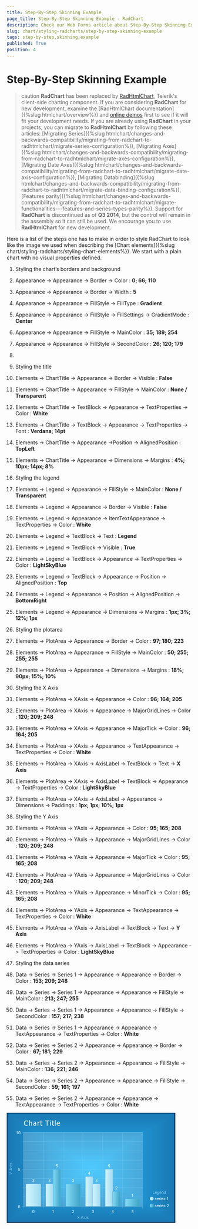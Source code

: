 ```yaml
---
title: Step-By-Step Skinning Example
page_title: Step-By-Step Skinning Example - RadChart
description: Check our Web Forms article about Step-By-Step Skinning Example.
slug: chart/styling-radcharts/step-by-step-skinning-example
tags: step-by-step,skinning,example
published: True
position: 4
---
```


# Step-By-Step Skinning Example

>caution  **RadChart** has been replaced by [RadHtmlChart](https://www.telerik.com/products/aspnet-ajax/html-chart.aspx), Telerik's client-side charting component. If you are considering **RadChart** for new development, examine the [RadHtmlChart documentation]({%slug htmlchart/overview%}) and [online demos](https://demos.telerik.com/aspnet-ajax/htmlchart/examples/overview/defaultcs.aspx) first to see if it will fit your development needs. If you are already using **RadChart** in your projects, you can migrate to **RadHtmlChart** by following these articles: [Migrating Series]({%slug htmlchart/changes-and-backwards-compatibility/migrating-from-radchart-to-radhtmlchart/migrate-series-configuration%}), [Migrating Axes]({%slug htmlchart/changes-and-backwards-compatibility/migrating-from-radchart-to-radhtmlchart/migrate-axes-configuration%}), [Migrating Date Axes]({%slug htmlchart/changes-and-backwards-compatibility/migrating-from-radchart-to-radhtmlchart/migrate-date-axis-configuration%}), [Migrating Databinding]({%slug htmlchart/changes-and-backwards-compatibility/migrating-from-radchart-to-radhtmlchart/migrate-data-binding-configuration%}), [Features parity]({%slug htmlchart/changes-and-backwards-compatibility/migrating-from-radchart-to-radhtmlchart/migrate-functionalities---features-and-series-types-parity%}). Support for **RadChart** is discontinued as of **Q3 2014**, but the control will remain in the assembly so it can still be used. We encourage you to use **RadHtmlChart** for new development.

Here is a list of the steps one has to make in order to style RadChart to look like the image we used when describing the [Chart elements]({%slug chart/styling-radcharts/styling-chart-elements%}). We start with a plain chart with no visual properties defined.

1. Styling the chart’s borders and background

1. Appearance -> Appearance -> Border -> Color : **0; 66; 110**

1. Appearance -> Appearance -> Border -> Width : **5**

1. Appearance -> Appearance -> FillStyle -> FillType : **Gradient**

1. Appearance -> Appearance -> FillStyle -> FillSettings -> GradientMode : **Center**

1. Appearance -> Appearance -> FillStyle -> MainColor : **35; 189; 254**

1. Appearance -> Appearance -> FillStyle -> SecondColor : **26; 120; 179**

1. 

1. Styling the title

1. Elements -> ChartTitle -> Appearance -> Border -> Visible : **False**

1. Elements -> ChartTitle -> Appearance -> FillStyle -> MainColor : **None / Transparent**

1. Elements -> ChartTitle -> TextBlock -> Appearance -> TextProperties -> Color : **White**

1. Elements -> ChartTitle -> TextBlock -> Appearance -> TextProperties -> Font : **Verdana; 14pt**

1. Elements -> ChartTitle -> Appearance ->Position -> AlignedPosition : **TopLeft**

1. Elements -> ChartTitle -> Appearance -> Dimensions -> Margins : **4%; 10px; 14px; 8%**

1. Styling the legend

1. Elements -> Legend -> Appearance -> FillStyle -> MainColor : **None / Transparent**

1. Elements -> Legend -> Appearance -> Border -> Visible : **False**

1. Elements -> Legend -> Appearance -> ItemTextAppearance -> TextProperties -> Color : **White**

1. Elements -> Legend -> TextBlock -> Text : **Legend**

1. Elements -> Legend -> TextBlock -> Visible : **True**

1. Elements -> Legend -> TextBlock -> Appearance -> TextProperties -> Color : **LightSkyBlue**

1. Elements -> Legend -> TextBlock -> Appearance -> Position -> AlignedPosition : **Top**

1. Elements -> Legend -> Appearance -> Position -> AlignedPosition -> **BottomRight**

1. Elements -> Legend -> Appearance -> Dimensions -> Margins : **1px; 3%; 12%; 1px**

1. Styling the plotarea

1. Elements -> PlotArea -> Appearance -> Border -> Color : **97; 180; 223**

1. Elements -> PlotArea -> Appearance -> FillStyle -> MainColor : **50; 255; 255; 255**

1. Elements -> PlotArea -> Appearance -> Dimensions -> Margins : **18%; 90px; 15%; 10%**

1. Styling the X Axis

1. Elements -> PlotArea -> XAxis -> Appearance -> Color : **96; 164; 205**

1. Elements -> PlotArea -> XAxis -> Appearance -> MajorGridLines -> Color : **120; 209; 248**

1. Elements -> PlotArea -> XAxis -> Appearance -> MajorTick -> Color : **96; 164; 205**

1. Elements -> PlotArea -> XAxis -> Appearance -> TextAppearance -> TextProperties -> Color : **White**

1. Elements -> PlotArea -> XAxis -> AxisLabel -> TextBlock -> Text -> **X Axis**

1. Elements -> PlotArea -> XAxis -> AxisLabel -> TextBlock -> Appearance -> TextProperties -> Color : **LightSkyBlue**

1. Elements -> PlotArea -> XAxis -> AxisLabel -> Appearance -> Dimensions -> Paddings : **1px; 1px; 10%; 1px**

1. Styling the Y Axis

1. Elements -> PlotArea -> YAxis -> Appearance -> Color : **95; 165; 208**

1. Elements -> PlotArea -> YAxis -> Appearance -> MajorGridLines -> Color : **120; 209; 248**

1. Elements -> PlotArea -> YAxis -> Appearance -> MajorTick -> Color : **95; 165; 208**

1. Elements -> PlotArea -> YAxis -> Appearance -> MajorGridLines -> Color : **120; 209; 248**

1. Elements -> PlotArea -> YAxis -> Appearance -> MinorTick -> Color : **95; 165; 208**

1. Elements -> PlotArea -> YAxis -> Appearance -> TextAppearance -> TextProperties -> Color : **White**

1. Elements -> PlotArea -> YAxis -> AxisLabel -> TextBlock -> Text -> **Y Axis**

1. Elements -> PlotArea -> YAxis -> AxisLabel -> TextBlock -> Appearance -> TextProperties -> Color : **LightSkyBlue**

1. Styling the data series

1. Data -> Series -> Series 1 -> Appearance -> Appearance -> Border -> Color : **153; 209; 248**

1. Data -> Series -> Series 1 -> Appearance -> Appearance -> FillStyle -> MainColor : **213; 247; 255**

1. Data -> Series -> Series 1 -> Appearance -> Appearance -> FillStyle -> SecondColor : **157; 217; 238**

1. Data -> Series -> Series 1 -> Appearance -> Appearance -> TextAppearance -> TextProperties -> Color : **White**

1. Data -> Series -> Series 2 -> Appearance -> Appearance -> Border -> Color : **67; 181; 229**

1. Data -> Series -> Series 2 -> Appearance -> Appearance -> FillStyle -> MainColor : **136; 221; 246**

1. Data -> Series -> Series 2 -> Appearance -> Appearance -> FillStyle -> SecondColor : **59; 161; 197**

1. Data -> Series -> Series 2 -> Appearance -> Appearance -> TextAppearance -> TextProperties -> Color : **White**

![](images/radchart-stylingcharts002.png)
